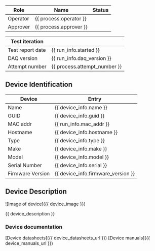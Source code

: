 |  Role  |      Name              | Status |
|--------|------------------------|--------|
|Operator| {{ process.operator }} |        |
|Approver| {{ process.approver }} |        |

| Test iteration   |                        |
|------------------|------------------------|
| Test report date | {{ run_info.started }} |
| DAQ version      | {{ run_info.daq_version }} |
| Attempt number   | {{ process.attempt_number }} |

## Device Identification  

| Device            | Entry              |
|-------------------|--------------------|
| Name              | {{ device_info.name }} |
| GUID              | {{ device_info.guid }} |
| MAC addr          | {{ run_info.mac_addr }} |
| Hostname          | {{ device_info.hostname }} |
| Type              | {{ device_info.type }} |
| Make              | {{ device_info.make }} |
| Model             | {{ device_info.model }} |
| Serial Number     | {{ device_info.serial }} |
| Firmware Version  | {{ device_info.firmware_version }} |

## Device Description

![Image of device]({{ device_image }})

{{ device_description }}


### Device documentation

[Device datasheets]({{ device_datasheets_url }})
[Device manuals]({{ device_manuals_url }})
